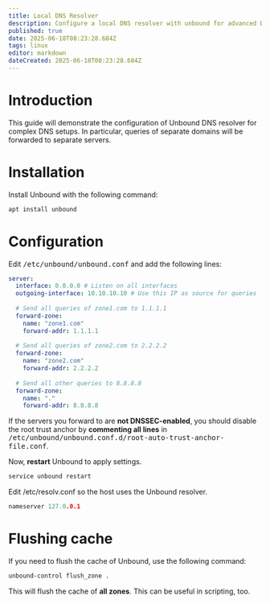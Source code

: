 ```yaml
---
title: Local DNS Resolver
description: Configure a local DNS resolver with unbound for advanced DNS setups
published: true
date: 2025-06-18T08:23:28.684Z
tags: linux
editor: markdown
dateCreated: 2025-06-18T08:23:28.684Z
---
```


# Introduction

This guide will demonstrate the configuration of Unbound DNS resolver for complex DNS setups. In particular, queries of separate domains will be forwarded to separate servers.

# Installation

Install Unbound with the following command:

```bash
apt install unbound
```

# Configuration

Edit <kbd>/etc/unbound/unbound.conf</kbd> and add the following lines:

```yaml
server:
  interface: 0.0.0.0 # Listen on all interfaces
  outgoing-interface: 10.10.10.10 # Use this IP as source for queries
  
  # Send all queries of zone1.com to 1.1.1.1
  forward-zone:
    name: "zone1.com"
    forward-addr: 1.1.1.1
  
  # Send all queries of zone2.com to 2.2.2.2
  forward-zone:
    name: "zone2.com"
    forward-addr: 2.2.2.2
  
  # Send all other queries to 8.8.8.8
  forward-zone:
    name: "."
    forward-addr: 8.8.8.8
```

If the servers you forward to are **not DNSSEC-enabled**, you should disable the root trust anchor by **commenting all lines** in <kbd>/etc/unbound/unbound.conf.d/root-auto-trust-anchor-file.conf</kbd>.

Now, **restart** Unbound to apply settings.

```bash
service unbound restart
```

Edit /etc/resolv.conf so the host uses the Unbound resolver.

```c
nameserver 127.0.0.1
```

# Flushing cache

If you need to flush the cache of Unbound, use the following command:

```bash
unbound-control flush_zone .
```

This will flush the cache of **all zones**. This can be useful in scripting, too.